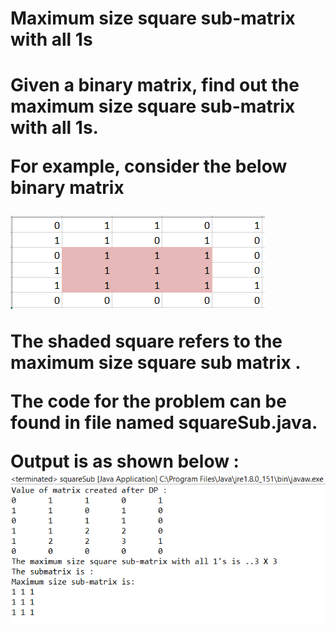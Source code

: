 <h1>Maximum size square sub-matrix with all 1s <h1>

Given a binary matrix, find out the maximum size square sub-matrix with all 1s.<br>

For example, consider the below binary matrix<br>

      
![alt text](https://github.com/svishrut93/Geeks-for-Geeks/blob/master/Maximum%20size%20square%20sub-matrix/Input%20Matrix.PNG)

The shaded square refers to the maximum size square sub matrix . <br>

The code for the problem can be found in file named squareSub.java. <br>


Output is as shown below : <br>
![alt text](https://github.com/svishrut93/Geeks-for-Geeks/blob/master/Maximum%20size%20square%20sub-matrix/Output1.PNG)
